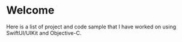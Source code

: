 # Welcome

Here is a list of project and code sample that I have worked on using SwiftUI/UIKit and Objective-C.
